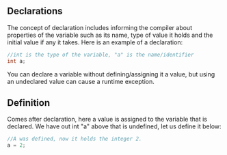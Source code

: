 ## Declarations

The concept of declaration includes informing the compiler about properties of the variable such as its name, type of value it holds and the initial value if any it takes. Here is an example of a declaration:

```Java
//int is the type of the variable, "a" is the name/identifier
int a;
```

You can declare a variable without defining/assigning it a value, but using an undeclared value can cause a runtime exception.

## Definition

Comes after declaration, here a value is assigned to the variable that is declared. We have out int "a" above that is undefined, let us define it below:

```Java
//A was defined, now it holds the integer 2.
a = 2;
```